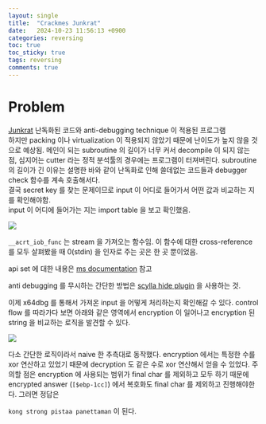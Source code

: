 ```yaml
---
layout: single
title:  "Crackmes Junkrat"
date:   2024-10-23 11:56:13 +0900
categories: reversing
toc: true
toc_sticky: true
tags: reversing
comments: true
---
```



# Problem


[Junkrat](https://crackmes.one/crackme/62dc0ecd33c5d44a934e9922)
난독화된 코드와 anti-debugging technique 이 적용된 프로그램  
하지만 packing 이나 virtualization 이 적용되지 않았기 때문에 난이도가 높지 않을 것으로 예상됨. 
메인이 되는 subroutine 의 길이가 너무 커서 decompile 이 되지 않는 점, 심지어는 cutter 라는 정적 분석툴의 경우에는 프로그램이 터져버린다. 
subroutine 의 길이가 긴 이유는 설명한 바와 같이 난독화로 인해 쓸데없는 코드들과 debugger check 함수를 계속 호출해서다.  
결국 secret key 를 찾는 문제이므로 input 이 어디로 들어가서 어떤 값과 비교하는 지를 확인해야함.  
input 이 어디에 들어가는 지는 import table 을 보고 확인했음.

<img src="{{site.baseurl | prepend: site.url}}assets/junkrat_import_table.png"/>

 `__acrt_iob_func` 는 stream 을 가져오는 함수임. 이 함수에 대한 cross-reference 를 모두 살펴봤을 때 0(stdin) 을 인자로 주는 곳은 한 곳 뿐이었음.  


 api set 에 대한 내용은 [ms documentation](https://learn.microsoft.com/en-us/windows/win32/apiindex/windows-apisets) 참고 

 anti debugging 를 무시하는 간단한 방법은 [scylla hide plugin](https://github.com/x64dbg/ScyllaHide) 을 사용하는 것. 

이제 x64dbg 를 통해서 가져온 input 을 어떻게 처리하는지 확인해갈 수 있다. control flow 를 따라가다 보면 아래와 같은 영역에서 encryption 이 일어나고 encryption 된 string 을 비교하는 로직을 발견할 수 있다. 

 <img src="{{site.baseurl | prepend: site.url}}assets/junkrat_encrypt.png"/>


다소 간단한 로직이라서 naive 한 추측대로 동작했다. 
encryption 에서는 특정한 수를 xor 연산하고 있었기 때문에 decryption 도 같은 수로 xor 연산해서 얻을 수 있었다. 주의할 점은 encryption 에 사용되는 범위가 final char 를 제외하고 모두 하기 때문에 encrypted answer (`[$ebp-1cc]`) 에서 복호화도 final char 를 제외하고 진행해야한다. 
그러면 정답은 

`kong strong pistaa panettaman` 이 된다. 